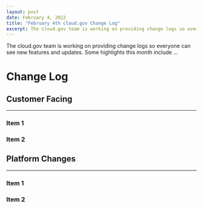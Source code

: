 ```yaml
---
layout: post
date: February 4, 2022
title: "February 4th cloud.gov Change Log"
excerpt: The cloud.gov team is working on providing change logs so everyone can see new features and updates.
---
```


The cloud.gov team is working on providing change logs so everyone can see new features and updates. Some highlights this month include ...

# Change Log
## Customer Facing
---

### Item 1

### Item 2


## Platform Changes
---

### Item 1

### Item 2
